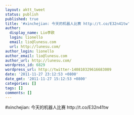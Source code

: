 ```yaml
---
layout: aktt_tweet
status: publish
published: true
title: '#xinchejian: 今天的机器人比赛 http://t.co/E32n41tw'
author:
  display_name: Lio李欧
  login: lionello
  email: lio@lunesu.com
  url: http://lunesu.com/
author_login: lionello
author_email: lio@lunesu.com
author_url: http://lunesu.com/
wordpress_id: 6829
wordpress_url: http://twitter-140810329616683009
date: '2011-11-27 23:12:53 +0800'
date_gmt: '2011-11-27 15:12:53 +0800'
categories: []
tags: []
comments: []
---
```

<p>#xinchejian: 今天的机器人比赛 http://t.co/E32n41tw</p>
